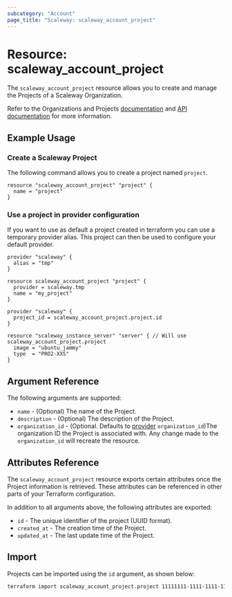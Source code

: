```yaml
---
subcategory: "Account"
page_title: "Scaleway: scaleway_account_project"
---
```


# Resource: scaleway_account_project

The `scaleway_account_project` resource allows you to create and manage the Projects of a Scaleway Organization.

Refer to the Organizations and Projects [documentation](https://www.scaleway.com/en/docs/organizations-and-projects/) and [API documentation](https://www.scaleway.com/en/developers/api/account/project-api/) for more information.

## Example Usage

### Create a Scaleway Project

The following command allows you to create a project named `project`.

```hcl
resource "scaleway_account_project" "project" {
  name = "project"
}
```

### Use a project in provider configuration

If you want to use as default a project created in terraform you can use a temporary provider alias.
This project can then be used to configure your default provider.

```hcl
provider "scaleway" {
  alias = "tmp"
}

resource scaleway_account_project "project" {
  provider = scaleway.tmp
  name = "my_project"
}

provider "scaleway" {
  project_id = scaleway_account_project.project.id
}

resource "scaleway_instance_server" "server" { // Will use scaleway_account_project.project
  image = "ubuntu_jammy"
  type  = "PRO2-XXS"
}
```

## Argument Reference

The following arguments are supported:

- `name` - (Optional) The name of the Project.
- `description` - (Optional) The description of the Project.
- `organization_id` - (Optional. Defaults to [provider](../index.md#organization_id) `organization_id`)The organization ID the Project is associated with. Any change made to the `organization_id` will recreate the resource.

## Attributes Reference

The `scaleway_account_project` resource exports certain attributes once the Project information is retrieved. These attributes can be referenced in other parts of your Terraform configuration.

In addition to all arguments above, the following attributes are exported:

- `id` - The unique identifier of the project (UUID format).
- `created_at` - The creation time of the Project.
- `updated_at` - The last update time of the Project.

## Import

Projects can be imported using the `id` argument, as shown below:

```bash
terraform import scaleway_account_project.project 11111111-1111-1111-1111-111111111111
```
